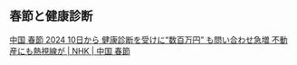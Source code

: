 ## 春節と健康診断

[中国 春節 2024 10日から 健康診断を受けに“数百万円” も問い合わせ急増 不動産にも熱視線が | NHK | 中国 春節](https://www3.nhk.or.jp/news/html/20240209/k10014353121000.html)
